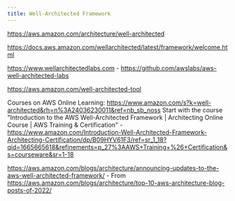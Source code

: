 ```yaml
---
title: Well-Architected Framework
---
```


https://aws.amazon.com/architecture/well-architected

https://docs.aws.amazon.com/wellarchitected/latest/framework/welcome.html

https://www.wellarchitectedlabs.com - https://github.com/awslabs/aws-well-architected-labs

https://aws.amazon.com/well-architected-tool

Courses on AWS Online Learning: https://www.amazon.com/s?k=well-architected&rh=n%3A24036230011&ref=nb_sb_noss
Start with the course "Introduction to the AWS Well-Architected Framework | Architecting Online Course | AWS Training & Certification" - https://www.amazon.com/Introduction-Well-Architected-Framework-Architecting-Certification/dp/B09HYV61F3/ref=sr_1_18?qid=1665665618&refinements=p_27%3AAWS+Training+%26+Certification&s=courseware&sr=1-18

https://aws.amazon.com/blogs/architecture/announcing-updates-to-the-aws-well-architected-framework/ - From https://aws.amazon.com/blogs/architecture/top-10-aws-architecture-blog-posts-of-2022/
